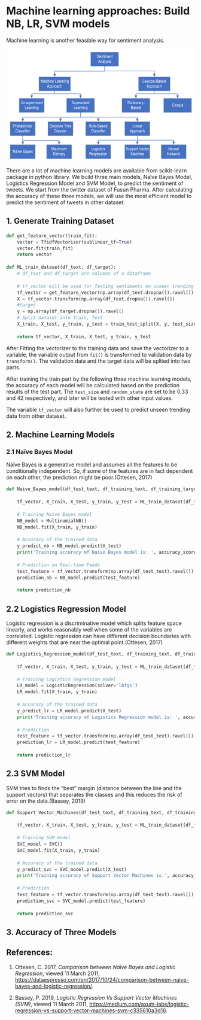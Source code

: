 # Machine learning approaches: Build NB, LR, SVM models

Machine learning is another feasible way for sentiment analysis. 

<div align=center><img width = '500' height ='300' src ="./sentiment-testing/machine_learning_models.png"/></div>

There are a lot of machine learning models are available from scikit-learn package in python library. We build three main models, Naïve Bayes Model, Logistics Regression Model and SVM Model, to predict the sentiment of tweets. We start from the twitter dataset of Fusun Pharma. After calculating the accuracy of these three models, we will use the most efficient model to predict the sentiment of tweets in other dataset. 

## 1. Generate Training Dataset

```python
def get_feature_vector(train_fit):
    vector = TfidfVectorizer(sublinear_tf=True)
    vector.fit(train_fit)
    return vector

def ML_train_dataset(df_text, df_target):
    # df_text and df_target are columns of a dataframe

    # tf_vector will be used for Testing sentiments on unseen trending data
    tf_vector = get_feature_vector(np.array(df_text.dropna()).ravel())
    X = tf_vector.transform(np.array(df_text.dropna()).ravel())
    #target
    y = np.array(df_target.dropna()).ravel()
    # Split dataset into Train, Test
    X_train, X_test, y_train, y_test = train_test_split(X, y, test_size=0.33, random_state=42)
    
    return tf_vector, X_train, X_test, y_train, y_test
```

After Fitting the vectorizer to the training data and save the vectorizer to a variable, the variable output from `fit()` is transformed to validation data by `transform()`. The validation data and the target data will be splited into two parts. 

After training the train part by the following three machine learning models, the accuracy of each model will be calculated based on the prediction results of the test part. The `test_size` and `random_state` are set to be 0.33 and 42 respectively, and later will be tested with other input values.

The variable `tf_vector` will also further be used to predict unseen trending data from other dataset.


## 2. Machine Learning Models

### 2.1 Naïve Bayes Model

Naïve Bayes is a generative model and assumes all the features to be conditionally independent. So, if some of the features are in fact dependent on each other, the prediction might be poor.(Ottesen, 2017)

```python
def Naive_Bayes_model(df_test_text, df_training_text, df_training_target):
        
    tf_vector, X_train, X_test, y_train, y_test = ML_train_dataset(df_training_text, df_training_target)
    
    # Training Naive Bayes model
    NB_model = MultinomialNB()
    NB_model.fit(X_train, y_train)
    
    # Accuracy of the trained data
    y_predict_nb = NB_model.predict(X_test)
    print('Training accuracy of Naive Bayes model is: ', accuracy_score(y_test, y_predict_nb))
        
    # Prediction on Real-time Feeds
    test_feature = tf_vector.transform(np.array(df_test_text).ravel())
    prediction_nb = NB_model.predict(test_feature)
    
    return prediction_nb

```

## 2.2 Logistics Regression Model

Logistic regression is a discriminative model which splits feature space linearly, and works reasonably well when some of the variables are correlated. Logistic regression can have different decision boundaries with different weights that are near the optimal point.(Ottesen, 2017)

```python
def Logistics_Regression_model(df_test_text, df_training_text, df_training_target):
    
    tf_vector, X_train, X_test, y_train, y_test = ML_train_dataset(df_training_text, df_training_target)
    
    # Training Logistics Regression model
    LR_model = LogisticRegression(solver='lbfgs')
    LR_model.fit(X_train, y_train)
    
    # Accuracy of the trained data
    y_predict_lr = LR_model.predict(X_test)
    print('Training accuracy of Logistics Regression model is: ', accuracy_score(y_test, y_predict_lr))
    
    # Prediction  
    test_feature = tf_vector.transform(np.array(df_test_text).ravel())
    prediction_lr = LR_model.predict(test_feature)
    
    return prediction_lr

```

## 2.3 SVM Model

SVM tries to finds the “best” margin (distance between the line and the support vectors) that separates the classes and this reduces the risk of error on the data.(Bassey, 2019)

```python
def Support_Vector_Machines(df_test_text, df_training_text, df_training_target):
    
    tf_vector, X_train, X_test, y_train, y_test = ML_train_dataset(df_training_text, df_training_target)

    # Training SVM model
    SVC_model = SVC()
    SVC_model.fit(X_train, y_train)
    
    # Accuracy of the trained data
    y_predict_svc = SVC_model.predict(X_test)
    print('Training accuracy of Support Vector Machines is:', accuracy_score(y_test, y_predict_svc))
    
    # Prediction 
    test_feature = tf_vector.transform(np.array(df_test_text).ravel())
    prediction_svc = SVC_model.predict(test_feature)
    
    return prediction_svc
```

## 3. Accuracy of Three Models







## References:

1. Ottesen, C. 2017, *Comparison between Naïve Bayes and Logistic Regression*, viewed 11 March 2011, <https://dataespresso.com/en/2017/10/24/comparison-between-naive-bayes-and-logistic-regression/>.

2. Bassey, P. 2019, *Logistic Regression Vs Support Vector Machines (SVM)*,  viewed 11 March 2011, <https://medium.com/axum-labs/logistic-regression-vs-support-vector-machines-svm-c335610a3d16>.